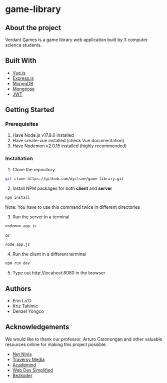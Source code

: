 # game-library

## About the project

Verdant Games is a game library web application built by 3 computer science students. 

## Built With
* [Vue.js](https://vuejs.org/)
* [Express.js](https://expressjs.com/)
* [MongoDB](https://www.mongodb.com/)
* [Mongoose](https://mongoosejs.com/)
* [JWT](https://jwt.io/)

## Getting Started

### Prerequisites

1. Have Node.js v17.8.0 installed
2. Have create-vue installed (check Vue documentation)
3. Have Nodemon v2.0.15 installed (highly recommended)

### Installation

1. Clone the repository

``` sh
git clone https://github.com/dyitsme/game-library.git
```

2. Install NPM packages for both **client** and **server**

``` sh
npm install
```
Note: You have to use this command twice in different directories

3. Run the server in a terminal
``` sh
nodemon app.js
```
or
``` sh
node app.js
```

4. Run the client in a different terminal
``` sh
npm run dev
```
5. Type out http://locahost:8080 in the browser

## Authors
* Erin La'O
* Kriz Tahimic
* Denzel Yongco

## Acknowledgements
We would like to thank our professor, Arturo Caronongan and other valuable resources online for making this project possible.
* [Net Ninja](https://www.youtube.com/c/TheNetNinja)
* [Traversy Media](https://www.youtube.com/c/TraversyMedia)
* [Academind](https://www.youtube.com/c/Academind)
* [Web Dev Simplified](https://www.youtube.com/c/WebDevSimplified)
* [Bezkoder](https://www.bezkoder.com/)
